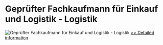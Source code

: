 # Geprüfter Fachkaufmann für Einkauf und Logistik - Logistik
![Geprüfter Fachkaufmann für Einkauf und Logistik - Logistik](https://mycommerce.akamaized.net/api/pimages/P300579735/BIG/300579735.JPG)
[>> Detailed information](https://secure.shareit.com/shareit/product.html?productid=300579735&affiliateid=200057808)